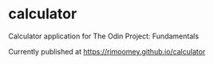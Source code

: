 # calculator
Calculator application for The Odin Project: Fundamentals

Currently published at https://rimoomey.github.io/calculator

